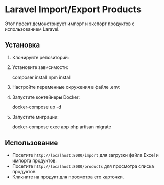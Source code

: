 # Laravel Import/Export Products


Этот проект демонстрирует импорт и экспорт продуктов с использованием Laravel.


## Установка

1. Клонируйте репозиторий:


2. Установите зависимости:

    composer install
    npm install

3. Настройте переменные окружения в файле .env:

4. Запустите контейнеры Docker:

    docker-compose up -d

5. Запустите миграции:

    docker-compose exec app php artisan migrate

## Использование

- Посетите `http://localhost:8080/import` для загрузки файла Excel и импорта продуктов.
- Посетите `http://localhost:8080/products` для просмотра списка продуктов.
- Кликните на продукт для просмотра его карточки.

